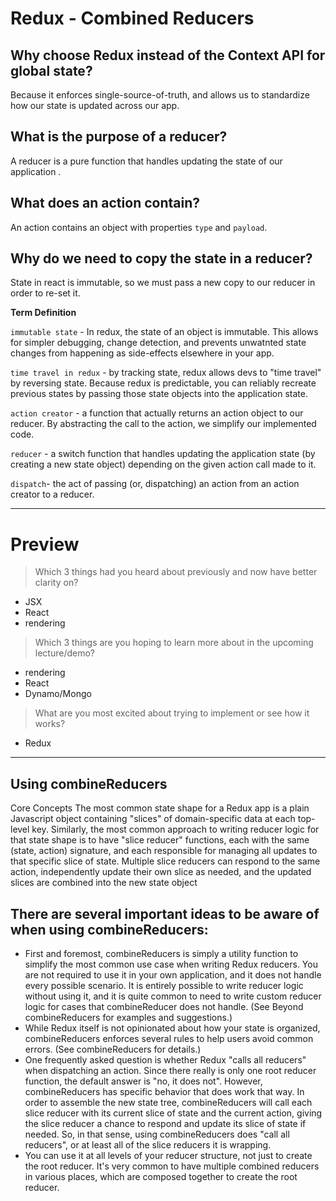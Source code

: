 # Redux - Combined Reducers


## Why choose Redux instead of the Context API for global state?

Because it enforces single-source-of-truth, and allows us to standardize how our state is updated across our app. 

## What is the purpose of a reducer? 

A reducer is a pure function that handles updating the state of our application . 

## What does an action contain?

An action contains an object with properties `type` and `payload`. 

## Why do we need to copy the state in a reducer? 

State in react is immutable, so we must pass a new copy to our reducer in order to re-set it.


**Term Definition**

`immutable state` - In redux, the state of an object is immutable. This allows for simpler debugging, change detection, and prevents unwatnted state changes from happening as side-effects elsewhere in your app.

`time travel in redux` - by tracking state, redux allows devs to "time travel" by reversing state. Because redux is predictable, you can reliably recreate previous states by passing those state objects into the application state.

`action creator` - a function that actually returns an action object to our reducer. By abstracting the call to the action, we simplify our implemented code.

`reducer` - a switch function that handles updating the application state (by creating a new state object) depending on the given action call made to it.

`dispatch`- the act of passing (or, dispatching) an action from an action creator to a reducer.

--------------------------------------------------------------------- 
# Preview 

> Which 3 things had you heard about previously and now have better clarity on?
- JSX
- React 
- rendering
> Which 3 things are you hoping to learn more about in the upcoming lecture/demo? 
- rendering
- React
- Dynamo/Mongo
> What are you most excited about trying to implement or see how it works?
-  Redux
---------------------------------------------------------------------

## Using combineReducers
 Core Concepts​
The most common state shape for a Redux app is a plain Javascript object containing "slices" of domain-specific data at each top-level key. Similarly, the most common approach to writing reducer logic for that state shape is to have "slice reducer" functions, each with the same (state, action) signature, and each responsible for managing all updates to that specific slice of state. Multiple slice reducers can respond to the same action, independently update their own slice as needed, and the updated slices are combined into the new state object

## There are several important ideas to be aware of when using combineReducers:

 - First and foremost, combineReducers is simply a utility function to simplify the most common use case when writing Redux reducers. You are not required to use it in your own application, and it does not handle every possible scenario. It is entirely possible to write reducer logic without using it, and it is quite common to need to write custom reducer logic for cases that combineReducer does not handle. (See Beyond combineReducers for examples and suggestions.)
- While Redux itself is not opinionated about how your state is organized, combineReducers enforces several rules to help users avoid common errors. (See combineReducers for details.)
- One frequently asked question is whether Redux "calls all reducers" when dispatching an action. Since there really is only one root reducer function, the default answer is "no, it does not". However, combineReducers has specific behavior that does work that way. In order to assemble the new state tree, combineReducers will call each slice reducer with its current slice of state and the current action, giving the slice reducer a chance to respond and update its slice of state if needed. So, in that sense, using combineReducers does "call all reducers", or at least all of the slice reducers it is wrapping.
- You can use it at all levels of your reducer structure, not just to create the root reducer. It's very common to have multiple combined reducers in various places, which are composed together to create the root reducer.